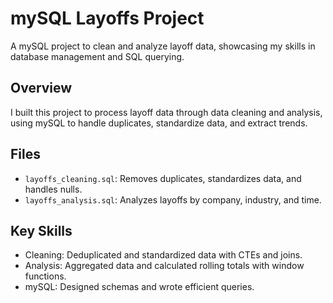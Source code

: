 # mySQL Layoffs Project
A mySQL project to clean and analyze layoff data, showcasing my skills in database management and SQL querying.

## Overview
I built this project to process layoff data through data cleaning and analysis, using mySQL to handle duplicates, standardize data, and extract trends.

## Files
- `layoffs_cleaning.sql`: Removes duplicates, standardizes data, and handles nulls.
- `layoffs_analysis.sql`: Analyzes layoffs by company, industry, and time.

## Key Skills
- Cleaning: Deduplicated and standardized data with CTEs and joins.
- Analysis: Aggregated data and calculated rolling totals with window functions.
- mySQL: Designed schemas and wrote efficient queries.
